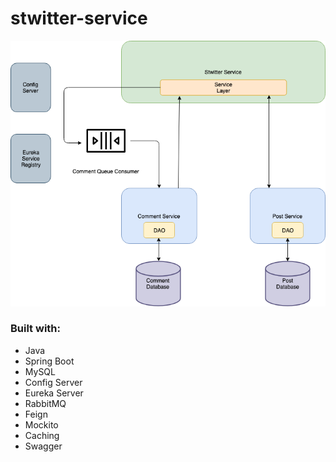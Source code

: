 # stwitter-service

![](screenshots/stwitter-system.png)

### Built with:
* Java
* Spring Boot
* MySQL
* Config Server
* Eureka Server
* RabbitMQ
* Feign
* Mockito
* Caching
* Swagger


